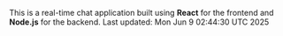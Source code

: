 This is a real-time chat application built using **React** for the frontend and **Node.js** for the backend.
Last updated: Mon Jun  9 02:44:30 UTC 2025
